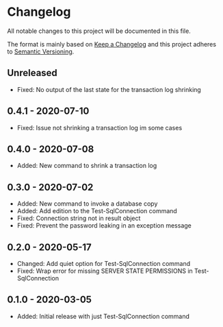 ﻿# Changelog

All notable changes to this project will be documented in this file.

The format is mainly based on [Keep a Changelog](http://keepachangelog.com/)
and this project adheres to [Semantic Versioning](http://semver.org/).

## Unreleased

* Fixed: No output of the last state for the transaction log shrinking

## 0.4.1 - 2020-07-10

* Fixed: Issue not shrinking a transaction log im some cases

## 0.4.0 - 2020-07-08

* Added: New command to shrink a transaction log

## 0.3.0 - 2020-07-02

* Added: New command to invoke a database copy
* Added: Add edition to the Test-SqlConnection command
* Fixed: Connection string not in result object
* Fixed: Prevent the password leaking in an exception message

## 0.2.0 - 2020-05-17

* Changed: Add quiet option for Test-SqlConnection command
* Fixed: Wrap error for missing SERVER STATE PERMISSIONS in Test-SqlConnection

## 0.1.0 - 2020-03-05

* Added: Initial release with just Test-SqlConnection command
